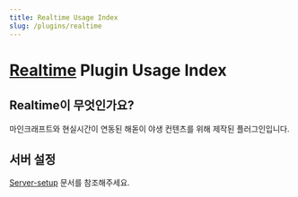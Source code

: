 ```yaml
---
title: Realtime Usage Index
slug: /plugins/realtime
---
```


# [Realtime](https://github.com/monun/realtime) Plugin Usage Index

## Realtime이 무엇인가요?

마인크래프트와 현실시간이 연동된 해돋이 야생 컨텐츠를 위해 제작된 플러그인입니다.

## 서버 설정

[Server-setup](Server-Setup.md) 문서를 참조해주세요.
